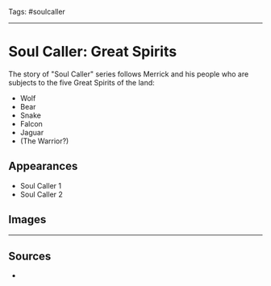 Tags: #soulcaller 

---
# Soul Caller: Great Spirits

The story of "Soul Caller" series follows Merrick and his people who are subjects to the five Great Spirits of the land:

- Wolf
- Bear
- Snake
- Falcon
- Jaguar
- (The Warrior?)

## Appearances

- Soul Caller 1
- Soul Caller 2

## Images

---
## Sources
- 